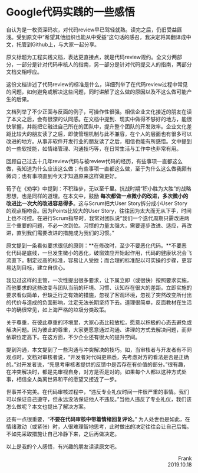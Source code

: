 # Google代码实践的一些感悟

自认为是一枚资深码农，对代码review早已驾轻就熟。读完之后，仍旧受益匪浅。受到原文中“希望其他组织也能从中受益”这句话的感召，我决定将其翻译成中文，托管到Github上，与大家一起分享。

原文标题为工程实践文档，表达更直接点，就是代码review规约。全文分两部分，一部分是针对代码审核人的指南，另一部分是针对代码提交人的指南，两部分文档交相呼应。

这份文档讲述了代码review的标准是什么，详细列举了在代码review过程中常见的问题，如何避免或解决这些问题，同时讲解了这么做的原因以及不这么做可能产生的后果。

文档列举了不少正面与反面的例子，可操作性很强。相信企业文化接近的朋友在读了本文之后，会有很深的认同感。在文档中提到、现实中做得不够好的地方，能很快掌握，并能把它融进自己所在的团队中，提升整个团队的开发效率。企业文化差距比较大的朋友读了之后，即使管理机制与此不兼容，在个人的层面也有很多可以改进的地方。从事非软件开发行业的朋友读了之后，相信也能有所感悟。文中提到的一些软技能，如情绪管理、沟通技巧等，在日常生活与工作中也非常有用。

回顾自己过去十几年review代码与被review代码的经历，有些事项一直都这么做，我知道为什么应该这么做；有些事项一直都这么做，至于为什么这么做我颇有微词；也有事项直到今天才知道原来这样做更好。

荀子在《劝学》中提到：不积跬步，无以至千里。抗战时期“积小胜为大胜”的战略思想，也是同样的道理。在本文中，鼓励 **每次都做一点微小的改进，多次微小的改进比一次大的改进容易得多**。这与Scrum把大User Story拆分成小User Story的观点相吻合。因为Points比较大的User Story，往往因为太大而无从下手，时间上也不可控。在进行Scrum指导时，我常对团队说“我们一个迭代周期只需改进两三个重要的问题，不必一次到位。习惯的力量太强大，需要逐步改进、适应，再改进，直到我们需要改进的措施成为我们的习惯。” 

原文提到一条看似要求很低的原则：**在修改时，至少不要恶化代码。**不要恶化代码是底线，一旦发生微小的恶化，破窗效应开始起作用，代码的健康状况会飞流直下。制定过高的标准，容易让人受挫；而合理的标准配以可实操的步骤，更容易达到目标，建立自信心。

我见过这样的主管，一次性提出很多要求，让下属立即（或很快）按照要求实施，而他要求的这些改变与团队当前的环境、习惯、认知存在很大的差距。立即实施的要求看似简单，但缺乏行之有效的措施，忽视了客观环境，忽视了突然改变所付出的代价与造成的负面影响，注定无法长期坚持下去。道理很简单，反面教材在生活中的确很常见，如上海严格的垃圾分类政策。

关于尊重，在彼此尊重的环境里，大家心态比较放松，愿意以积极的心态去避免或解决问题。因为彼此的尊重，大家更愿意通过沟通、讲理的方式去解决问题，而非依职位定高下。在这方面，不少企业还有很大的提升空间。

提到沟通，本文提到了一些沟通与冲突解决的技巧。如，当审核者与开发者有不同观点时，文档对审核者说，“开发者对代码更熟悉，先考虑对方的看法是否是正确的。”对开发者说，“先思考审核者提供的反馈中是否存在有价值的部分。”很有趣，在冲突解决时，都是先审视自身，对方是否是对的。如果每个人都以这种方式处事，相信全人类离世界和平的愿望又接近了一步。

世事并不完美。在代码审核过程中，“违反专业礼仪时间一件很严重的事情。我们可以保证自己遵守，但永远没法保证他人不违反。”当他人违反了专业礼仪，我们该怎么做呢？本文也提出了解决方案。

还有一点很重要，“**不要在代码审核中带着情绪回复评论。**” 为人处世也是如此，在情绪激动（或紧张）时，人很难理智地思考，此时做出的决定往往会让自己后悔。不如先采取措施让自己冷静下来，之后再做决定。

以上是我的个人感悟，有兴趣的朋友读读原文吧。
<p align="right">Frank<br>2019.10.18</p>
